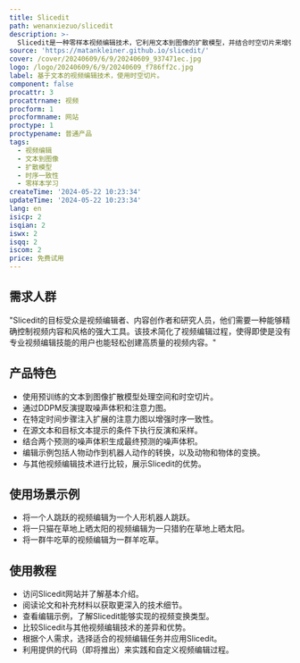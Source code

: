 ```yaml
---
title: Slicedit
path: wenanxiezuo/slicedit
description: >-
  Slicedit是一种零样本视频编辑技术，它利用文本到图像的扩散模型，并结合时空切片来增强视频编辑中的时序一致性。该技术能够保留原始视频的结构和运动，同时符合目标文本描述。通过广泛的实验，证明了Slicedit在编辑真实世界视频方面具有明显优势。
source: 'https://matankleiner.github.io/slicedit/'
cover: /cover/20240609/6/9/20240609_937471ec.jpg
logo: /logo/20240609/6/9/20240609_f786ff2c.jpg
label: 基于文本的视频编辑技术，使用时空切片。
component: false
procattr: 3
procattrname: 视频
procform: 1
procformname: 网站
proctype: 1
proctypename: 普通产品
tags:
  - 视频编辑
  - 文本到图像
  - 扩散模型
  - 时序一致性
  - 零样本学习
createTime: '2024-05-22 10:23:34'
updateTime: '2024-05-22 10:23:34'
lang: en
isicp: 2
isqian: 2
iswx: 2
isqq: 2
iscom: 2
price: 免费试用
---
```




## 需求人群
"Slicedit的目标受众是视频编辑者、内容创作者和研究人员，他们需要一种能够精确控制视频内容和风格的强大工具。该技术简化了视频编辑过程，使得即使是没有专业视频编辑技能的用户也能轻松创建高质量的视频内容。"

## 产品特色
* 使用预训练的文本到图像扩散模型处理空间和时空切片。
* 通过DDPM反演提取噪声体积和注意力图。
* 在特定时间步骤注入扩展的注意力图以增强时序一致性。
* 在源文本和目标文本提示的条件下执行反演和采样。
* 结合两个预测的噪声体积生成最终预测的噪声体积。
* 编辑示例包括人物动作到机器人动作的转换，以及动物和物体的变换。
* 与其他视频编辑技术进行比较，展示Slicedit的优势。

## 使用场景示例
* 将一个人跳跃的视频编辑为一个人形机器人跳跃。
* 将一只猫在草地上晒太阳的视频编辑为一只猎豹在草地上晒太阳。
* 将一群牛吃草的视频编辑为一群羊吃草。

## 使用教程
* 访问Slicedit网站并了解基本介绍。
* 阅读论文和补充材料以获取更深入的技术细节。
* 查看编辑示例，了解Slicedit能够实现的视频变换类型。
* 比较Slicedit与其他视频编辑技术的差异和优势。
* 根据个人需求，选择适合的视频编辑任务并应用Slicedit。
* 利用提供的代码（即将推出）来实践和自定义视频编辑过程。

  
